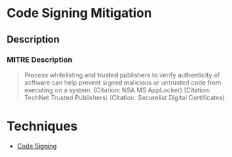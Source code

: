 
# Code Signing Mitigation

## Description

### MITRE Description

> Process whitelisting and trusted publishers to verify authenticity of software can help prevent signed malicious or untrusted code from executing on a system. (Citation: NSA MS AppLocker) (Citation: TechNet Trusted Publishers) (Citation: Securelist Digital Certificates)


# Techniques


* [Code Signing](../techniques/Code-Signing.md)

